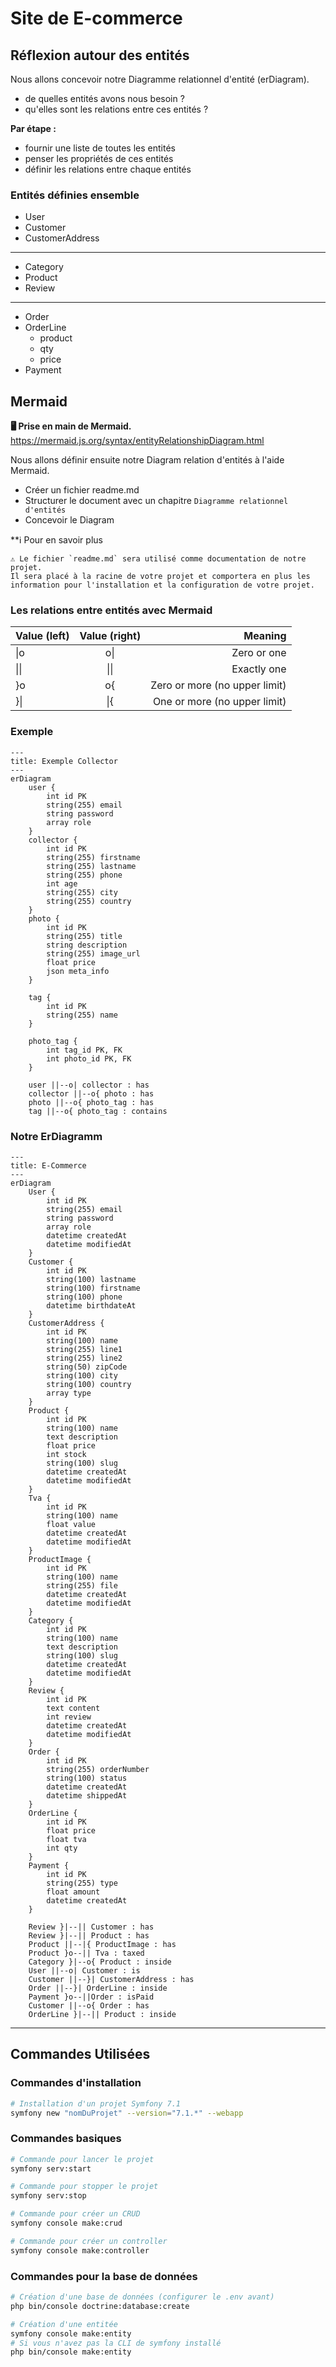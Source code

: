 # Site de E-commerce

## Réflexion autour des entités

Nous allons concevoir notre Diagramme relationnel d'entité (erDiagram).

- de quelles entités avons nous besoin ?
- qu'elles sont les relations entre ces entités ?


**Par étape :**

- fournir une liste de toutes les entités 
- penser les propriétés de ces entités
- définir les relations entre chaque entités 

### Entités définies ensemble 

- User
- Customer
- CustomerAddress
---
- Category
- Product
- Review
---
- Order
- OrderLine
  - product
  - qty
  - price
- Payment


## Mermaid 

**🖥️ Prise en main de Mermaid.**
https://mermaid.js.org/syntax/entityRelationshipDiagram.html

Nous allons définir ensuite notre Diagram relation d'entités à l'aide Mermaid.

- Créer un fichier readme.md
- Structurer le document avec un chapitre `Diagramme relationnel d'entités`
- Concevoir le Diagram

**ℹ️ Pour en savoir plus


    ⚠️ Le fichier `readme.md` sera utilisé comme documentation de notre projet.
    Il sera placé à la racine de votre projet et comportera en plus les information pour l'installation et la configuration de votre projet.


### Les relations entre entités avec Mermaid

| Value (left) | Value (right)	| Meaning
| :--------------- |:---------------:| -----:|
| \\|o |	o\\|	| Zero or one 
| \\|\\| | \\|\\|	| Exactly one 
|}o	 | o{ |	Zero or more (no upper limit)
| }\\| |	\\|{	| One or more (no upper limit)


### Exemple

```mermaid
---
title: Exemple Collector
---
erDiagram
    user {
        int id PK
        string(255) email
        string password
        array role
    }
    collector {
        int id PK
        string(255) firstname
        string(255) lastname
        string(255) phone
        int age
        string(255) city
        string(255) country
    }
    photo {
        int id PK
        string(255) title
        string description
        string(255) image_url
        float price
        json meta_info
    }

    tag {
        int id PK
        string(255) name
    }

    photo_tag {
        int tag_id PK, FK
        int photo_id PK, FK
    }

    user ||--o| collector : has
    collector ||--o{ photo : has
    photo ||--o{ photo_tag : has
    tag ||--o{ photo_tag : contains
```


### Notre ErDiagramm
```mermaid
---
title: E-Commerce
---
erDiagram
    User {
        int id PK
        string(255) email
        string password
        array role
        datetime createdAt
        datetime modifiedAt
    }
    Customer {
        int id PK
        string(100) lastname
        string(100) firstname
        string(100) phone
        datetime birthdateAt
    }
    CustomerAddress {
        int id PK
        string(100) name
        string(255) line1
        string(255) line2
        string(50) zipCode
        string(100) city
        string(100) country
        array type
    }
    Product {
        int id PK
        string(100) name
        text description
        float price
        int stock
        string(100) slug
        datetime createdAt
        datetime modifiedAt
    }
    Tva {
        int id PK
        string(100) name
        float value
        datetime createdAt
        datetime modifiedAt
    }
    ProductImage {
        int id PK
        string(100) name
        string(255) file
        datetime createdAt
        datetime modifiedAt
    }
    Category {
        int id PK
        string(100) name
        text description
        string(100) slug
        datetime createdAt
        datetime modifiedAt
    }
    Review {
        int id PK
        text content
        int review
        datetime createdAt
        datetime modifiedAt
    }
    Order {
        int id PK
        string(255) orderNumber
        string(100) status
        datetime createdAt
        datetime shippedAt
    }
    OrderLine {
        int id PK
        float price
        float tva
        int qty
    }
    Payment {
        int id PK
        string(255) type
        float amount
        datetime createdAt
    }

    Review }|--|| Customer : has
    Review }|--|| Product : has
    Product ||--|{ ProductImage : has
    Product }o--|| Tva : taxed
    Category }|--o{ Product : inside
    User ||--o| Customer : is
    Customer ||--}| CustomerAddress : has
    Order ||--}| OrderLine : inside
    Payment }o--||Order : isPaid
    Customer ||--o{ Order : has
    OrderLine }|--|| Product : inside
```
---

## Commandes Utilisées

### Commandes d'installation

```bash
# Installation d'un projet Symfony 7.1
symfony new "nomDuProjet" --version="7.1.*" --webapp
```

### Commandes basiques

```bash
# Commande pour lancer le projet
symfony serv:start
```

```bash
# Commande pour stopper le projet
symfony serv:stop
```

```bash
# Commande pour créer un CRUD
symfony console make:crud
```

```bash
# Commande pour créer un controller
symfony console make:controller
```

### Commandes pour la base de données

```bash
# Création d'une base de données (configurer le .env avant)
php bin/console doctrine:database:create
```

```bash
# Création d'une entitée
symfony console make:entity
# Si vous n'avez pas la CLI de symfony installé
php bin/console make:entity
```